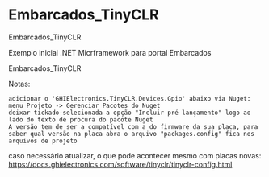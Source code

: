 # Embarcados_TinyCLR
Embarcados_TinyCLR

Exemplo inicial .NET Micrframework para portal Embarcados

Embarcados_TinyCLR

Notas:

    adicionar o 'GHIElectronics.TinyCLR.Devices.Gpio' abaixo via Nuget: menu Projeto -> Gerenciar Pacotes do Nuget
    deixar tickado-selecionada a opção "Incluir pré lançamento" logo ao lado do texto de procura do pacote Nuget
    A versão tem de ser a compatível com a do firmware da sua placa, para saber qual versão na placa abra o arquivo "packages.config" fica nos arquivos de projeto

caso necessário atualizar, o que pode acontecer mesmo com placas novas: https://docs.ghielectronics.com/software/tinyclr/tinyclr-config.html
